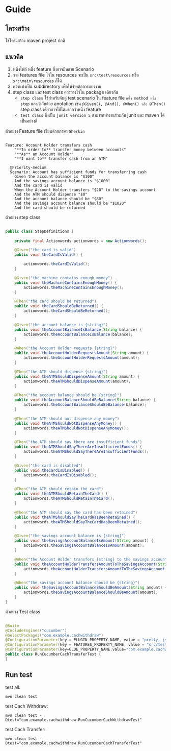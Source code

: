 # Guide

## โครงสร้าง

ใช้โครงสร้าง maven project ปกติ

## แนวคิด

1. หนึ่งไฟล์ หนึ่ง feature ซึ่งอาจมีหลาย Scenario
1. วาง features file ไว้ใน resources จะเป็น `src\test\resources` หรือ `src\main\resources` ก็ได้
1. ควรแบ่งเป็น subdirectory เพื่อให้ง่ายต่อการแบ่งงาน
1. step class และ test class ควรวางไว้ใน package เดียวกัน
   * `step class` ใช้สำหรับจับคู่ test scenario ใน feature file `หนึ่ง method หนึ่ง step` และกำกับด้วย anotation เช่น `@Given(), @And(), @When() หรือ @Then()` step class เดียวอาจใช้ได้มากกว่าหนึ่ง feature
   * `test class` ซึ่งเป็น `junit version 5` สามารถทำงานร่วมกับ junit และ maven ได้เป็นอย่างดี
     

ตัวอย่าง Feature file เขียนด้วยภาษา `Gherkin`

``` Gherkin

Feature: Account Holder transfers cash
    "**In order to** transfer money between accounts"
    "**As** an Account Holder"
    "**I want to** transfer cash from an ATM"

  @Priority-medium
  Scenario: Account has sufficient funds for transferring cash
    Given the account balance is "$100"
    And the savings account balance is "$1000"
    And the card is valid
    When the Account Holder transfers "$20" to the savings account
    And the ATM should dispense "$0"
    And the account balance should be "$80"
    And the savings account balance should be "$1020"
    And the card should be returned

```

ตัวอย่าง step class

``` java

public class StepDefinitions {
    
    private final Actionwords actionwords = new Actionwords();

    @Given("the card is valid")
    public void theCardIsValid() {

        actionwords.theCardIsValid();
    }

    @Given("the machine contains enough money")
    public void theMachineContainsEnoughMoney() {
        actionwords.theMachineContainsEnoughMoney();
    }

    @Then("the card should be returned")
    public void theCardShouldBeReturned() {
        actionwords.theCardShouldBeReturned();
    }

    @Given("the account balance is {string}")
    public void theAccountBalanceIsBalance(String balance) {
        actionwords.theAccountBalanceIsBalance(balance);
    }

    @When("the Account Holder requests {string}")
    public void theAccountHolderRequestsAmount(String amount) {
        actionwords.theAccountHolderRequestsAmount(amount);
    }

    @Then("the ATM should dispense {string}")
    public void theATMShouldDispenseAmount(String amount) {
        actionwords.theATMShouldDispenseAmount(amount);
    }

    @Then("the account balance should be {string}")
    public void theAccountBalanceShouldBeBalance(String balance) {
        actionwords.theAccountBalanceShouldBeBalance(balance);
    }

    @Then("the ATM should not dispense any money")
    public void theATMShouldNotDispenseAnyMoney() {
        actionwords.theATMShouldNotDispenseAnyMoney();
    }

    @Then("the ATM should say there are insufficient funds")
    public void theATMShouldSayThereAreInsufficientFunds() {
        actionwords.theATMShouldSayThereAreInsufficientFunds();
    }

    @Given("the card is disabled")
    public void theCardIsDisabled() {
        actionwords.theCardIsDisabled();
    }

    @Then("the ATM should retain the card")
    public void theATMShouldRetainTheCard() {
        actionwords.theATMShouldRetainTheCard();
    }

    @Then("the ATM should say the card has been retained")
    public void theATMShouldSayTheCardHasBeenRetained() {
        actionwords.theATMShouldSayTheCardHasBeenRetained();
    }

    @Given("the savings account balance is {string}")
    public void theSavingsAccountBalanceIsAmount(String amount) {
        actionwords.theSavingsAccountBalanceIsAmount(amount);
    }

    @When("the Account Holder transfers {string} to the savings account")
    public void theAccountHolderTransfersAmountToTheSavingsAccount(String amount) {
        actionwords.theAccountHolderTransfersAmountToTheSavingsAccount(amount);
    }

    @When("the savings account balance should be {string}")
    public void theSavingsAccountBalanceShouldBeAmount(String amount) {
        actionwords.theSavingsAccountBalanceShouldBeAmount(amount);
    }
}

```

ตัวอย่าง Test class

``` java

@Suite
@IncludeEngines("cucumber")
@SelectPackages("com.example.cachwithdraw")
@ConfigurationParameter(key = PLUGIN_PROPERTY_NAME, value = "pretty, json:target/cach_ransfer.json, html:target/cach_transfer.html")
@ConfigurationParameter(key = FEATURES_PROPERTY_NAME, value = "src/test/resources/com/example/cachwithdraw/Account_Holder_transfers_cash.feature")
@ConfigurationParameter(key=GLUE_PROPERTY_NAME,value="com.example.cachwithdraw")
public class RunCucumberCachTransferTest {
}

```

## Run test

test all:

``` shell  
mvn clean test 
```

test Cach Withdraw:

``` shell  
mvn clean test -Dtest="com.example.cachwithdraw.RunCucumberCachWithdrawTest"
```

test Cach Transfer:

``` shell  
mvn clean test -Dtest="com.example.cachwithdraw.RunCucumberCachTransferTest"
```